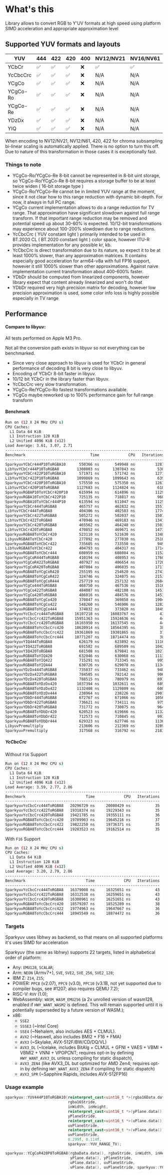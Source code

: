 # What's this

Library allows to convert RGB to Y'UV formats at high speed using platform SIMD acceleration and appropriate approximation level

## Supported YUV formats and layouts

| YUV      | 444 | 422 | 420 | 400 | NV12/NV21 | NV16/NV61 | NV24/NV42 |
|----------|-----|-----|-----|-----|-----------|-----------|-----------|
| YCbCr    | ✅   | ✅   | ✅   | ❌   | ✅         | ✅         | ✅         |
| YcCbcCrc | ✅   | ✅   | ✅   | ❌   | N/A       | N/A       | N/A       |
| YCgCo    | ✅   | ✅   | ✅   | ❌   | N/A       | N/A       | N/A       |
| YCgCo-Ro | ✅   | ✅   | ✅   | ❌   | N/A       | N/A       | N/A       |
| YCgCo-Re | ✅   | ✅   | ✅   | ❌   | N/A       | N/A       | N/A       |
| YDzDx    | ✅   | ✅   | ✅   | ❌   | N/A       | N/A       | N/A       |
| YIQ      | ✅   | ✅   | ✅   | ❌   | N/A       | N/A       | N/A       |

When encoding to NV12/NV21, NV12/N61, 420, 422 for chroma subsampling bi-linear scaling is automatically applied. There
is no option to turn this off.
Due to nature of this transformation in those cases it is exceptionally fast.

### Things to note

- YCgCo-Ro/YCgCo-Re 8-bit cannot be represented in 8-bit uint storage, so YCgCo-Ro/YCgCo-Re 8-bit requires a storage buffer to be at least twice widen ( 16-bit storage type )
- YCgCo-Ro/YCgCo-Re cannot be in limited YUV range at the moment, since it not clear how to this range reduction with dynamic bit-depth. For now, it always in full PC range.
- YCgCo current implementation allows to do a range reduction for TV range. That approximation have significant slowdown against full range transform. If that important range reduction may be removed and potential speed up about 30-60% is expected. 10/12-bit transformations may experience about 100-200% slowdown due to range reductions.
- YcCbcCrc ( YUV constant light ) primarily intended to be used in BT.2020 CL ( BT.2020 constant light ) color space, however ITU-R provides implementation for any possible kr, kb.
- YcCbcCrc is direct transformation due to its nature, so expect it to be at least 1000% slower, than any approximation matrices. It contains especially good acceleration for arm64-v8a with full FP16 support, however it still 1000% slower than other approximations. Against naive implementation current transformation about 400-600% faster.
- YDbDr should be computed from linearized components, however library expect that content already linearized and won't do that
- YDbDr required very high precision matrix for decoding, however low precision approximation is used, some color info loss is highly possible especially in TV range

## Performance

#### Compare to libyuv:
All tests performed on Apple M3 Pro.

Not all the conversion path exists in libyuv so not everything can be benchmarked.

- Since very close approach to libyuv is used for YCbCr in general performance of decoding 8 bit is very close to libyuv.
- Encoding of YCbCr 8-bit faster in libyuv.
- 10/12 bit YCbCr in the library faster than libyuv.
- YcCbcCrc very slow transformation.
- YCgCo-Re/YCgCo-Ro fastest transformations available.
- YCgCo maybe reworked up to 100% performance gain for full range transform

#### Benchmark

```bash
Run on (12 X 24 MHz CPU s)
CPU Caches:
  L1 Data 64 KiB
  L1 Instruction 128 KiB
  L2 Unified 4096 KiB (x12)
Load Average: 3.61, 3.07, 2.71
-----------------------------------------------------------------------
Benchmark                             Time             CPU   Iterations
-----------------------------------------------------------------------
SparkyuvYCbCr444P10ToRGBA10      550366 ns       549948 ns         1287
LibYuvYCbCr444P10ToRGBA8        1308003 ns      1307043 ns          538
SparkyuvYCbCr422P10ToRGBA10      571971 ns       571742 ns         1271
LibYuvYCbCr422P10ToRGBA8        1099869 ns      1099643 ns          639
SparkyuvYCbCr420P10ToRGBA10      575550 ns       575350 ns         1267
LibYuvYCbCr420P10ToRGBA8        1127683 ns      1124824 ns          618
SparkyuvRGBAP10ToYCbCr420P10     615994 ns       614896 ns         1129
SparkyuvRGBA10ToYCbCr422P10      725135 ns       718817 ns          960
SparkyuvRGBA10ToYCbCr444P10      613594 ns       611047 ns         1125
SparkyuvYCbCr444ToRGBA8          465757 ns       462832 ns         1557
LibYuvYCbCr444ToRGBA8            404306 ns       402583 ns         1774
SparkyuvYCbCr422ToRGBA8          505272 ns       502037 ns         1507
LibYuvYCbCr422ToRGBA8            470946 ns       469183 ns         1341
SparkyuvYCbCr420ToRGBA8          465562 ns       464248 ns         1503
LibYuvYCbCr420ToRGBA8            470852 ns       469671 ns         1473
SparkyuvRGBA8ToYCbCr420          523110 ns       521630 ns         1348
LibyuvRGBA8ToYCbCr420            277892 ns       277030 ns         2510
SparkyuvRGBA8ToYCbCr422          735605 ns       733550 ns          949
LibYuvRGBA8ToYCbCr422            404793 ns       404317 ns         1714
SparkyuvRGBA8ToYCbCr444          608959 ns       608084 ns         1152
SparkyuvYCgCoR444ToRGBA8         410194 ns       408953 ns         1760
SparkyuvYCgCoR422ToRGBA8         407927 ns       406654 ns         1720
SparkyuvYCgCoR420ToRGBA8         407004 ns       406035 ns         1717
SparkyuvRGBA8ToYCgCoR420         255195 ns       254620 ns         2743
SparkyuvRGBA8ToYCgCoR422         324746 ns       324075 ns         2153
SparkyuvRGBA8ToYCgCoR444         257719 ns       257132 ns         2684
SparkyuvYCgCo444ToRGBA8          468750 ns       467536 ns         1516
SparkyuvYCgCo422ToRGBA8          484087 ns       482108 ns         1451
SparkyuvYCgCo420ToRGBA8          486016 ns       484576 ns         1453
SparkyuvRGBA8ToYCgCo420          370847 ns       369858 ns         1904
SparkyuvRGBA8ToYCgCo422          548260 ns       546906 ns         1282
SparkyuvRGBA8ToYCgCo444          374832 ns       373820 ns         1849
SparkyuvYcCbcCrc444ToRGBA8     16107218 ns     16083767 ns           43
SparkyuvYcCbcCrc422ToRGBA8     15951363 ns     15924636 ns           44
SparkyuvYcCbcCrc420ToRGBA8     16165950 ns     16137545 ns           44
SparkyuvRGBA8ToYcCbcCrc420     18620914 ns     18564395 ns           38
SparkyuvRGBA8ToYcCbcCrc422     19361869 ns     19301865 ns           37
SparkyuvRGBA8ToYcCbcCrc444     18771207 ns     18714474 ns           38
SparkyuvYIQ444ToRGBA8            626179 ns       623892 ns         1116
SparkyuvYIQ422ToRGBA8            691582 ns       689509 ns         1042
SparkyuvYIQ420ToRGBA8            681508 ns       679841 ns         1027
SparkyuvRGBA8ToYIQ420            632046 ns       630068 ns         1113
SparkyuvRGBA8ToYIQ422            715291 ns       713345 ns          995
SparkyuvRGBA8ToYIQ444            630726 ns       629078 ns         1134
SparkyuvYDzDx444ToRGBA8          735837 ns       733462 ns          940
SparkyuvYDzDx422ToRGBA8          784505 ns       782142 ns          906
SparkyuvYDzDx420ToRGBA8          788515 ns       780979 ns          897
SparkyuvRGBA8ToYDzDx420         1037394 ns      1032611 ns          689
SparkyuvRGBA8ToYDzDx422         1132408 ns      1129809 ns          608
SparkyuvRGBA8ToYDzDx444          238964 ns       238226 ns         2901
SparkyuvYDbDr444ToRGBA8          672767 ns       671066 ns         1056
SparkyuvYDbDr422ToRGBA8          736621 ns       734111 ns          975
SparkyuvYDbDr420ToRGBA8          731772 ns       730075 ns          964
SparkyuvRGBA8ToYDbDr420          620523 ns       619666 ns         1132
SparkyuvRGBA8ToYDbDr422          712573 ns       710845 ns          993
SparkyuvRGBA8ToYDbDr444          629323 ns       627746 ns         1136
LibyuvPremultiply                213606 ns       212369 ns         3289
SparkyuvPremultiply              317568 ns       316792 ns         2183
```

##### YcCbcCrc 

Without `F16` Support

```bash
Run on (12 X 24 MHz CPU s)
CPU Caches:
  L1 Data 64 KiB
  L1 Instruction 128 KiB
  L2 Unified 4096 KiB (x12)
Load Average: 3.59, 2.77, 2.86
---------------------------------------------------------------------
Benchmark                           Time             CPU   Iterations
---------------------------------------------------------------------
SparkyuvYcCbcCrc444ToRGBA8   20296729 ns     20080429 ns           35
SparkyuvYcCbcCrc422ToRGBA8   19318374 ns     19229343 ns           35
SparkyuvYcCbcCrc420ToRGBA8   19421785 ns     19355111 ns           36
SparkyuvRGBA8ToYcCbcCrc420   19789903 ns     19645216 ns           37
SparkyuvRGBA8ToYcCbcCrc422   19822250 ns     19736371 ns           35
SparkyuvRGBA8ToYcCbcCrc444   19283523 ns     19162514 ns           35
```

With `F16` Support

```bash
Run on (12 X 24 MHz CPU s)
CPU Caches:
  L1 Data 64 KiB
  L1 Instruction 128 KiB
  L2 Unified 4096 KiB (x12)
Load Average: 3.20, 2.79, 2.86
---------------------------------------------------------------------
Benchmark                           Time             CPU   Iterations
---------------------------------------------------------------------
SparkyuvYcCbcCrc444ToRGBA8   16379008 ns     16325651 ns           43
SparkyuvYcCbcCrc422ToRGBA8   16312538 ns     16259651 ns           43
SparkyuvYcCbcCrc420ToRGBA8   16300961 ns     16251651 ns           43
SparkyuvRGBA8ToYcCbcCrc420   18579207 ns     18525289 ns           38
SparkyuvRGBA8ToYcCbcCrc422   19774963 ns     19647667 ns           36
SparkyuvRGBA8ToYcCbcCrc444   18945549 ns     18874472 ns           36
```

### Targets

Sparkyuv uses libhwy as backend, so that means on all supported platforms it's uses SIMD for acceleration

Sparkyuv (the same as libhwy) supports 22 targets, listed in alphabetical order of platform:

- Any: `EMU128`, `SCALAR`;
- Arm: `NEON` (Armv7+), `SVE`, `SVE2`, `SVE_256`, `SVE2_128`;
- IBM Z: `Z14`, `Z15`;
- POWER: `PPC8` (v2.07), `PPC9` (v3.0), `PPC10` (v3.1B, not yet supported
  due to compiler bugs, see #1207; also requires QEMU 7.2);
- RISC-V: `RVV` (1.0);
- WebAssembly: `WASM`, `WASM_EMU256` (a 2x unrolled version of wasm128,
  enabled if `HWY_WANT_WASM2` is defined. This will remain supported until it
  is potentially superseded by a future version of WASM.);
- x86:
    - `SSE2`
    - `SSSE3` (~Intel Core)
    - `SSE4` (~Nehalem, also includes AES + CLMUL).
    - `AVX2` (~Haswell, also includes BMI2 + F16 + FMA)
    - `AVX3` (~Skylake, AVX-512F/BW/CD/DQ/VL)
    - `AVX3_DL` (~Icelake, includes BitAlg + CLMUL + GFNI + VAES + VBMI +
      VBMI2 + VNNI + VPOPCNT; requires opt-in by defining `HWY_WANT_AVX3_DL`
      unless compiling for static dispatch),
    - `AVX3_ZEN4` (like AVX3_DL but optimized for AMD Zen4; requires opt-in by
      defining `HWY_WANT_AVX3_ZEN4` if compiling for static dispatch)
    - `AVX3_SPR` (~Sapphire Rapids, includes AVX-512FP16)

### Usage example

```c++
sparkyuv::YUV444P10ToRGBA10(reinterpret_cast<uint16_t *>(rgba16Data.data()),
                            rgba16Stride,
                            inWidth, inHeight,
                            reinterpret_cast<uint16_t *>(yPlane.data()),
                            yPlaneStride,
                            reinterpret_cast<uint16_t *>(uPlane.data()),
                            uvPlaneStride,
                            reinterpret_cast<uint16_t *>(vPlane.data()),
                            uvPlaneStride,
                            0.299f, 0.114f,
                            sparkyuv::YUV_RANGE_TV);

sparkyuv::YCgCoR420P8ToRGBA8(rgbaData.data(), rgbaStride, inWidth, inHeight,
                             yPlane.data(), yPlaneStride,
                             uPlane.data(), uvPlaneStride,
                             vPlane.data(), uvPlaneStride, sparkyuv::YCGCO_RE);
```